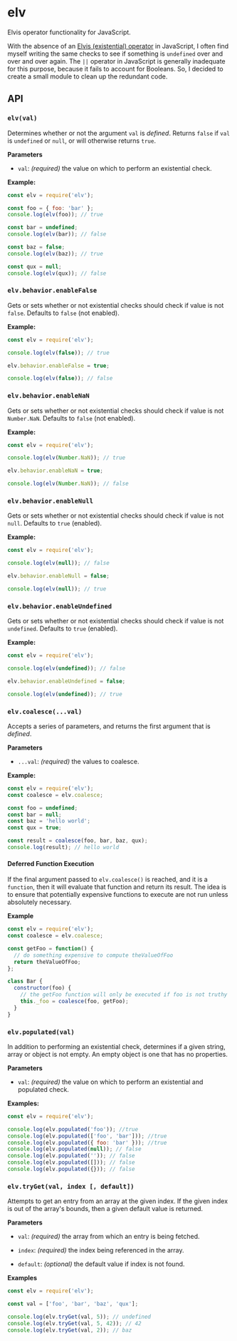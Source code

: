 # elv

Elvis operator functionality for JavaScript.

With the absence of an [Elvis (existential) operator](https://en.wikipedia.org/wiki/Elvis_operator) in JavaScript, I often find myself writing the same checks to see if something is `undefined` over and over and over again.  The `||` operator in JavaScript is generally inadequate for this purpose, because it fails to account for Booleans.  So, I decided to create a small module to clean up the redundant code.

## API

### `elv(val)`

Determines whether or not the argument `val` is _defined_.  Returns `false` if `val` is `undefined` or `null`, or will otherwise returns `true`.

__Parameters__

* `val`: _(required)_ the value on which to perform an existential check.

__Example:__
```js
const elv = require('elv');

const foo = { foo: 'bar' };
console.log(elv(foo)); // true

const bar = undefined;
console.log(elv(bar)); // false

const baz = false;
console.log(elv(baz)); // true

const qux = null;
console.log(elv(qux)); // false
```

### `elv.behavior.enableFalse`

Gets or sets whether or not existential checks should check if value is not `false`.  Defaults to `false` (not enabled).

__Example:__

```js
const elv = require('elv');

console.log(elv(false)); // true

elv.behavior.enableFalse = true;

console.log(elv(false)); // false
```

### `elv.behavior.enableNaN`

Gets or sets whether or not existential checks should check if value is not `Number.NaN`.  Defaults to `false` (not enabled).

__Example:__

```js
const elv = require('elv');

console.log(elv(Number.NaN)); // true

elv.behavior.enableNaN = true;

console.log(elv(Number.NaN)); // false
```

### `elv.behavior.enableNull`

Gets or sets whether or not existential checks should check if value is not `null`.  Defaults to `true` (enabled).

__Example:__

```js
const elv = require('elv');

console.log(elv(null)); // false

elv.behavior.enableNull = false;

console.log(elv(null)); // true
```

### `elv.behavior.enableUndefined`

Gets or sets whether or not existential checks should check if value is not `undefined`.  Defaults to `true` (enabled).

__Example:__

```js
const elv = require('elv');

console.log(elv(undefined)); // false

elv.behavior.enableUndefined = false;

console.log(elv(undefined)); // true
```

### `elv.coalesce(...val)`

Accepts a series of parameters, and returns the first argument that is _defined_.

__Parameters__

* `...val`: _(required)_ the values to coalesce.

__Example:__
```js
const elv = require('elv');
const coalesce = elv.coalesce;

const foo = undefined;
const bar = null;
const baz = 'hello world';
const qux = true;

const result = coalesce(foo, bar, baz, qux);
console.log(result); // hello world
```

#### Deferred Function Execution

If the final argument passed to `elv.coalesce()` is reached, and it is a `function`, then it will evaluate that function and return its result.  The idea is to ensure that potentially expensive functions to execute are not run unless absolutely necessary.

__Example__
```js
const elv = require('elv');
const coalesce = elv.coalesce;

const getFoo = function() {
  // do something expensive to compute theValueOfFoo
  return theValueOfFoo;
};

class Bar {
  constructor(foo) {
    // the getFoo function will only be executed if foo is not truthy
    this._foo = coalesce(foo, getFoo);
  }
}
```

### `elv.populated(val)`

In addition to performing an existential check, determines if a given string, array or object is not empty.  An empty object is one that has no properties.

__Parameters__

* `val`: _(required)_ the value on which to perform an existential and populated check.

__Examples:__

```js
const elv = require('elv');

console.log(elv.populated('foo')); //true
console.log(elv.populated(['foo', 'bar'])); //true
console.log(elv.populated({ foo: 'bar' })); //true
console.log(elv.populated(null)); // false
console.log(elv.populated('')); // false
console.log(elv.populated([])); // false
console.log(elv.populated({})); // false
```

### `elv.tryGet(val, index [, default])`

Attempts to get an entry from an array at the given index.  If the given index is out of the array's bounds, then a given default value is returned.

__Parameters__

* `val`: _(required)_ the array from which an entry is being fetched.

* `index`: _(required)_ the index being referenced in the array.

* `default`: _(optional)_ the default value if index is not found.

__Examples__

```js
const elv = require('elv');

const val = ['foo', 'bar', 'baz', 'qux'];

console.log(elv.tryGet(val, 5)); // undefined
console.log(elv.tryGet(val, 5, 42)); // 42
console.log(elv.tryGet(val, 2)); // baz
```
